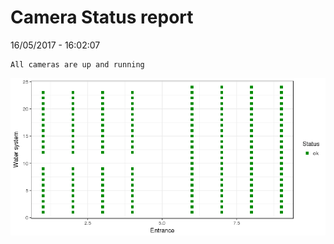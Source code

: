 Camera Status report
================
16/05/2017 - 16:02:07

    All cameras are up and running

![](camreport_files/figure-markdown_github/unnamed-chunk-2-1.png)
